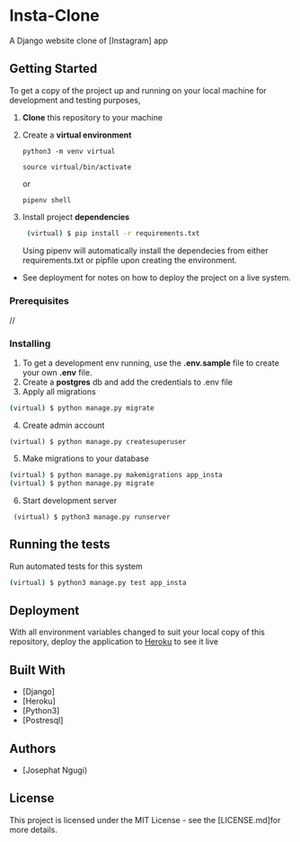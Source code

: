 # Insta-Clone
A Django website clone of [Instagram] app

## Getting Started

To get a copy of the project up and running on your local machine for development and testing purposes, 
1. **Clone** this repository to your machine

2. Create a **virtual environment** 
   ```
   python3 -m venv virtual

   source virtual/bin/activate
   ```
   or 
   ```
   pipenv shell
   ```
3. Install project **dependencies**
   ```sh
    (virtual) $ pip install -r requirements.txt
    ```
    Using pipenv will automatically install the dependecies from either requirements.txt or pipfile upon creating the environment.
* See deployment for notes on how to deploy the project on a live system.

### Prerequisites

//


### Installing

1.  To get a development env running, use the **.env.sample** file to create your own **.env** file.
2.  Create a **postgres** db and add the credentials to .env file
3.  Apply all migrations
```sh 
(virtual) $ python manage.py migrate 
```
4. Create admin account
```
(virtual) $ python manage.py createsuperuser
```
5. Make migrations to your database
```sh
(virtual) $ python manage.py makemigrations app_insta
(virtual) $ python manage.py migrate
```
6.  Start development server
```
 (virtual) $ python3 manage.py runserver
 ```

## Running the tests

Run automated tests for this system

```sh
(virtual) $ python3 manage.py test app_insta
```

## Deployment

With all environment variables changed to suit your local copy of this repository, deploy the application to [Heroku](https://medium.com/@hdsingh13/deploying-django-app-on-heroku-with-postgres-as-backend-b2f3194e8a43) to see it live

## Built With

* [Django]
* [Heroku]
* [Python3]
* [Postresql]


## Authors

* [Josephat Ngugi)


## License

This project is licensed under the MIT License - see the [LICENSE.md]for more details.
